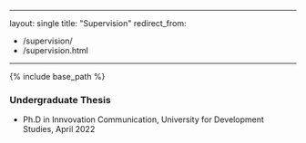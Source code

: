 
---
layout: single
title: "Supervision"
redirect_from: 
  - /supervision/
  - /supervision.html
---

{% include base_path %}


### Undergraduate Thesis

* Ph.D in Innvovation Communication, University for Development Studies, April 2022 
